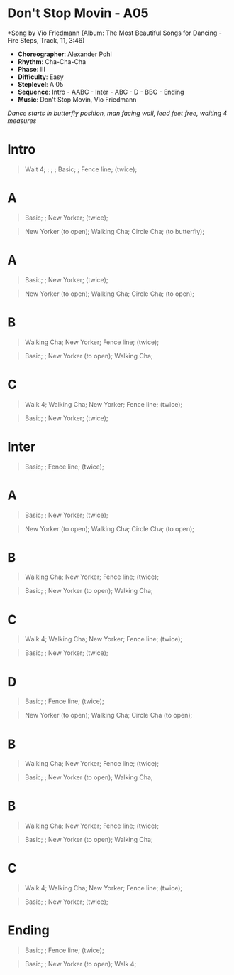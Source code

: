 # Don't Stop Movin - A05
*Song by Vio Friedmann (Album: The Most Beautiful Songs for Dancing - Fire Steps, Track, 11, 3:46)

* **Choreographer**: Alexander Pohl
* **Rhythm**: Cha-Cha-Cha
* **Phase**: III
* **Difficulty**: Easy
* **Steplevel**: A 05
* **Sequence**: Intro - AABC - Inter - ABC - D - BBC - Ending
* **Music**: Don't Stop Movin, Vio Friedmann

*Dance starts in butterfly position, man facing wall, lead feet free, waiting 4 measures*

# Intro

> Wait 4; ; ; ; Basic; ; Fence line; (twice);

# A

> Basic; ; New Yorker; (twice);

> New Yorker (to open); Walking Cha; Circle Cha; (to butterfly);

# A

> Basic; ; New Yorker; (twice);

> New Yorker (to open); Walking Cha; Circle Cha; (to open);

# B

> Walking Cha; New Yorker; Fence line; (twice);

> Basic; ; New Yorker (to open); Walking Cha;

# C

> Walk 4; Walking Cha; New Yorker; Fence line; (twice);

> Basic; ; New Yorker; (twice);

# Inter

> Basic; ; Fence line; (twice);

# A

> Basic; ; New Yorker; (twice);

> New Yorker (to open); Walking Cha; Circle Cha; (to open);

# B

> Walking Cha; New Yorker; Fence line; (twice);

> Basic; ; New Yorker (to open); Walking Cha;

# C

> Walk 4; Walking Cha; New Yorker; Fence line; (twice);

> Basic; ; New Yorker; (twice);

# D

> Basic; ; Fence line; (twice);

> New Yorker (to open); Walking Cha; Circle Cha (to open);

# B

> Walking Cha; New Yorker; Fence line; (twice);

> Basic; ; New Yorker (to open); Walking Cha;

# B

> Walking Cha; New Yorker; Fence line; (twice);

> Basic; ; New Yorker (to open); Walking Cha;

# C

> Walk 4; Walking Cha; New Yorker; Fence line; (twice);

> Basic; ; New Yorker; (twice);

# Ending

> Basic; ; Fence line; (twice);

> Basic; ; New Yorker (to open); Walk 4;
